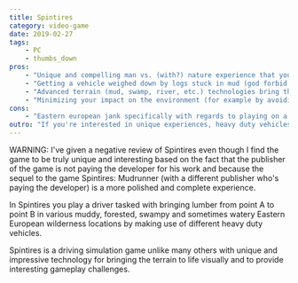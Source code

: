 ```yaml
---
title: Spintires
category: video-game
date: 2019-02-27
tags:
    - PC
    - thumbs_down
pros:
    - "Unique and compelling man vs. (with?) nature experience that you can't find anywhere else."
    - "Getting a vehicle weighed down by logs stuck in mud (god forbid flipped over in mud) and having to tow it out is a slow, methodical but extremely tense and exciting experience like no other."
    - "Advanced terrain (mud, swamp, river, etc.) technologies bring the game to life visually but more importantly provide interesting gameplay challenges to overcome."
    - "Minimizing your impact on the environment (for example by avoiding certain terrain with very heavy vehicles to avoid creating muddier terrain, by not knocking over trees which can be used as tow points in times of need) is usually optimal over the long term encouraging you to think strategically and possibly philosophically."
cons:
    - "Eastern european jank specifically with regards to playing on a controller (most actions can be performed with a controller but not all requiring you to use the keyboard and mouse for certain rare but required actions)."
outro: "If you're interested in unique experiences, heavy duty vehicles or the Eastern European wilderness and are willing to look over some small annoyances if you're playing on a controller then you can't go wrong with Spintires."
---
```

WARNING: I've given a negative review of Spintires even though I find the game to be truly unique and interesting based on the fact that the publisher of the game is not paying the developer for his work and because the sequel to the game Spintires: Mudrunner (with a different publisher who's paying the developer) is a more polished and complete experience.

In Spintires you play a driver tasked with bringing lumber from point A to point B in various muddy, forested, swampy and sometimes watery Eastern European wilderness locations by making use of different heavy duty vehicles.

Spintires is a driving simulation game unlike many others with unique and impressive technology for bringing the terrain to life visually and to provide interesting gameplay challenges.
